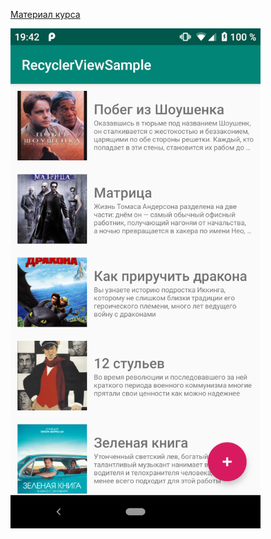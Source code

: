 [Материал курса](https://polis-mail-ru.github.io/2021-android/02-views-layouts-recycler/)

<img src="docs/image.png" width="400px"/>
